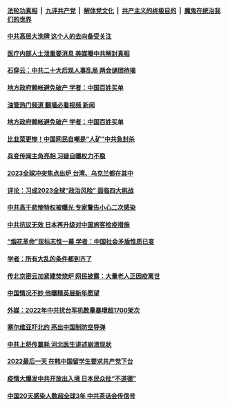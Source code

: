 ####  [法轮功真相](../../../../basic/blob/master/README.md?t=01072012) &nbsp;|&nbsp; [九评共产党](../../../../9ping.md/blob/master/README.md?t=01072012) &nbsp;|&nbsp; [解体党文化](../../../../jtdwh.md/blob/master/README.md?t=01072012)  &nbsp;|&nbsp; [共产主义的终极目的](../../../../gczydzjmd.md/blob/master/README.md?t=01072012) &nbsp;|&nbsp; [魔鬼在统治我们的世界](../../../../mgztzwmdsj.md/blob/master/README.md?t=01072012) 

#### [中共高层大洗牌 这个人的去向备受关注](../pages/soh186/685479.md?t=01072012) 
#### [医疗内部人士泄重要消息 美媒曝中共解封真相](../pages/soh186/685350.md?t=01072012) 
#### [石穿云：中共二十大后现人事乱局 两会谜团待揭](../pages/soh186/685155.md?t=01072012) 
#### [地方政府赖帐避免破产 学者：中国百姓买单](../pages/soh186/685209.md?t=01072012) 
#### [油管热门频道 翻墙必看视频 新闻](http://129.146.143.75:81/youtube.html?01072012)
#### [地方政府赖帐避免破产 学者：中国百姓买单](../pages/soh186/685209.md?t=01072012) 
#### [比韭菜更惨！中国网民自嘲是“人矿”中共急封杀](../pages/soh186/685215.md?t=01072012) 
#### [兵变传闻主角亮相 习疑自曝权力不稳](../pages/soh186/685083.md?t=01072012) 
#### [2023全球冲突焦点出炉 台湾、乌克兰都在其中](../pages/soh186/685089.md?t=01072012) 
#### [评论：习成2023全球“政治风险” 面临四大挑战](../pages/soh186/685092.md?t=01072012) 
#### [中共高干悲惨特权被曝光 专家警告小心二次感染](../pages/soh186/684933.md?t=01072012) 
#### [中共抗议无效 日本再升级对中国旅客检疫措施](../pages/soh186/684936.md?t=01072012) 
#### [“烟花革命”现标志性一幕 学者：中国社会矛盾性质已变](../pages/soh186/684762.md?t=01072012) 
#### [学者：所有大乱的条件都到齐了](../pages/soh186/684573.md?t=01072012) 
#### [传北京密云加紧建焚烧炉 网民披露：大量老人正因疫离世](../pages/soh186/684582.md?t=01072012) 
#### [中国情况不妙 他曝精英层新年愿望](../pages/soh186/684462.md?t=01072012) 
#### [外媒：2022年中共扰台军机数量暴增超1700架次](../pages/soh186/684468.md?t=01072012) 
#### [塞尔维亚吓北约 亮出中国制防空导弹](../pages/soh186/684471.md?t=01072012) 
#### [中共上将传噩耗 河北医生讲述崩溃现状](../pages/soh186/684336.md?t=01072012) 
#### [2022最后一天 在韩中国留学生要求共产党下台](../pages/soh186/684342.md?t=01072012) 
#### [疫情大爆发中共开放出入境 日本民众批“不道德”](../pages/soh186/684348.md?t=01072012) 
#### [中国20天感染人数超全球3年 中共茶话会传信号](../pages/soh186/684237.md?t=01072012) 
<img src='http://gfw-breaker.win/goodnews/indexes/soh186.md' width='0px' height='0px'/>
